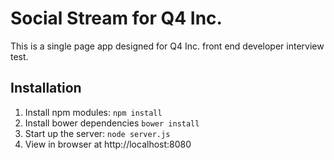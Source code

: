 # Social Stream for Q4 Inc.

This is a single page app designed for Q4 Inc. front end developer interview test.

## Installation
1. Install npm modules: `npm install`
2. Install bower dependencies `bower install`
3. Start up the server: `node server.js`
4. View in browser at http://localhost:8080